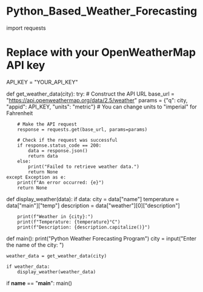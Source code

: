 # Python_Based_Weather_Forecasting
import requests

# Replace with your OpenWeatherMap API key
API_KEY = "YOUR_API_KEY"

def get_weather_data(city):
    try:
        # Construct the API URL
        base_url = "https://api.openweathermap.org/data/2.5/weather"
        params = {"q": city, "appid": API_KEY, "units": "metric"}  # You can change units to "imperial" for Fahrenheit

        # Make the API request
        response = requests.get(base_url, params=params)

        # Check if the request was successful
        if response.status_code == 200:
            data = response.json()
            return data
        else:
            print("Failed to retrieve weather data.")
            return None
    except Exception as e:
        print(f"An error occurred: {e}")
        return None

def display_weather(data):
    if data:
        city = data["name"]
        temperature = data["main"]["temp"]
        description = data["weather"][0]["description"]
        
        print(f"Weather in {city}:")
        print(f"Temperature: {temperature}°C")
        print(f"Description: {description.capitalize()}")

def main():
    print("Python Weather Forecasting Program")
    city = input("Enter the name of the city: ")
    
    weather_data = get_weather_data(city)
    
    if weather_data:
        display_weather(weather_data)

if __name__ == "__main__":
    main()
